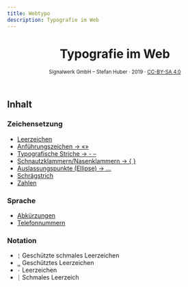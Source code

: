 ```yaml
---
title: Webtypo
description: Typografie im Web
---
```


<header>

# Typografie im Web

<small>Signalwerk GmbH – Stefan Huber · 2019 · [CC-BY-SA 4.0](https://creativecommons.org/licenses/by-sa/4.0/)</small>

</header>



## Inhalt

### Zeichensetzung
* [Leerzeichen](./leerzeichen/)
* [Anführungszeichen → «»](./anfuehrungszeichen/)
* [Typografische Striche → - –](./striche/)
* [Schnautzklammern/Nasenklammern → { }](./schnautzklammern/)
* [Auslassungspunkte (Ellipse) → …](./auslassungspunkte/)
* [Schrägstrich](./schraegstrich/)
* [Zahlen](./zahlen/)


### Sprache
* [Abkürzungen](./abkuerzungen/)
* [Telefonnummern](./telefonnummern/)


### Notation
* `¦` Geschützte schmales Leerzeichen
* `␣` Geschütztes Leerzeichen
* `·` Leerzeichen
* `┊` Schmales Leerzeich
